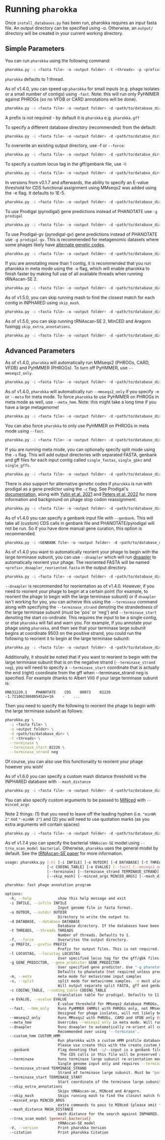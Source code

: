 # Running `pharokka`

Once `install_databases.py` has been run, pharokka requires an input fasta file. An output directory can be specified using -o. Otherwise, an `output/` directory will be created in your current working directory.

## Simple Parameters

You can run `pharokka` using the following command:

```bash
pharokka.py -i <fasta file> -o <output folder> -t <threads> -p <prefix>
```

`pharokka` defaults to 1 thread.

As of v1.4.0, you can speed up `pharokka` for small inputs (e.g. phage isolates or a small number of contigs) using `-fast`. Note: this will run only PyHMMER against PHROGs (so no VFDB or CARD annotations will be done).

```bash
pharokka.py -i <fasta file> -o <output folder> -d <path/to/database_dir> -t <threads>  --fast
```

A prefix is not required - by default it is `pharokka` e.g. `pharokka.gff`

To specify a different database directory (recommended) from the default:

```bash
pharokka.py -i <fasta file> -o <output folder> -d <path/to/databse_dir> -t <threads> -p <prefix>
```

To overwrite an existing output directory, use -f or `--force`:

```bash
pharokka.py -i <fasta file> -o <output folder> -d <path/to/databse_dir> -t <threads> -p <prefix>  -f
```

To specify a custom locus tag in the gff/genbank file, use -l:

```bash
pharokka.py -i <fasta file> -o <output folder> -d <path/to/databse_dir> -t <threads> -p <prefix>  -f -l <locus_tag>
```

In versions from v0.1.7 and afterwards, the ability to specify an E-value threshold for CDS functional assignment using MMseqs2 was added using the -e flag. It defaults to 1E-5.

```bash
pharokka.py -i <fasta file> -o <output folder> -d <path/to/database_dir> -t <threads>  -e <E-value>
```

To use Prodigal (pyrodigal) gene predictions instead of PHANOTATE use `-g prodigal`

```bash
pharokka.py -i <fasta file> -o <output folder> -d <path/to/database_dir> -t <threads>  -g prodigal
```

To use Prodigal-gv (pyrodigal-gv) gene predictions instead of PHANOTATE use `-g prodigal-gv`. This is recommended for metagenomic datasets where some phages likely have [alternate genetic codes](https://github.com/apcamargo/prodigal-gv).

```bash
pharokka.py -i <fasta file> -o <output folder> -d <path/to/database_dir> -t <threads>  -g prodigal-gv
```

If you are annotating more than 1 contig, it is recommended that you run pharokka in meta mode using the `-m` flag, which will enable pharokka to finish faster by making full use of all available threads when running tRNAscan-SE 2.

```bash
pharokka.py -i <fasta file> -o <output folder> -d <path/to/database_dir> -t <threads>  -m  -g prodigal-gv
```

As of v1.5.0, you can skip running mash to find the closest match for each contig in INPHARED using `skip_mash`.

```bash
pharokka.py -i <fasta file> -o <output folder> -d <path/to/database_dir> -t <threads>  --skip_mash
```

As of v1.5.0, you can skip running tRNAscan-SE 2, MinCED and Aragorn fusingg `skip_extra_annotations`.

```bash
pharokka.py -i <fasta file> -o <output folder> -d <path/to/database_dir> -t <threads>  --skip_extra_annotations
```



## Advanced Parameters

As of v1.4.0,  `pharokka` will automatically run MMseqs2 (PHROGs, CARD, VFDB) and PyHMMER (PHROGs). To turn off PyHMMER, use `--mmseqs2_only`.

```bash
pharokka.py -i <fasta file> -o <output folder> -d <path/to/database_dir> -t <threads>  --mmseqs2_only
```

As of v1.4.0,  `pharokka` will automatically run `--mmseqs2_only` if you specify `-m` or `--meta` for meta mode. To force `pharokka` to use PyHMMER on PHROGs in meta mode as well, use `--meta_hmm`. Note: this might take a long time if you have a large metagenome!

```bash
pharokka.py -i <fasta file> -o <output folder> -d <path/to/database_dir> -t <threads>  -m --meta_hmm
```

You can also force `pharokka` to only use PyHMMER on PHROGs in meta mode using `--fast`.

```bash
pharokka.py -i <fasta file> -o <output folder> -d <path/to/database_dir> -t <threads>  -m --fast
```

If you are running meta mode, you can optionally specify split mode using the `-s` flag. This will add output directories with separated FASTA, genbank and gff files for each input contig called `single_fastas`, `single_gbks` and `single_gffs`.

```bash
pharokka.py -i <fasta file> -o <output folder> -d <path/to/database_dir> -t <threads>  -m -s
```

There is also support for alternative genetic codes if `pharokka` is run with prodigal as a gene predictor using the `-c` flag. See Prodigal's [documentation](https://github.com/hyattpd/prodigal/wiki/Advice-by-Input-Type#alternate-genetic-codes), along with [Yutin et al. 2021](https://doi.org/10.1038/s41467-022-32979-6) and [Peters et al. 2022](https://doi.org/10.1038/s41467-022-32979-6) for more information and background on phage stop codon reassignment.

```bash
pharokka.py -i <fasta file> -o <output folder> -d <path/to/database_dir> -t <threads>  -g prodigal -c 4
```

As of v1.4.0 you can specify a genbank input file with `--genbank`. This will take all (custom) CDS calls in genbank file and PHANOTATE/pyrodigal will not be run. So if you have done manual gene curation, this option is recommended.

```bash
pharokka.py -i <GENBANK file> -o <output folder> -d <path/to/database_dir> -t <threads>  --genbank
```

As of v1.4.0 you want to automatically reorient your phage to begin with the large terminase subunit, you can use `--dnaapler` which will run [dnaapler](https://github.com/gbouras13/dnaapler) to automatically reorient your phage. The reoriented FASTA will be named `<prefix>_dnaapler_reoriented.fasta` in the output directory.

```bash
pharokka.py -i <fasta file> -o <output folder> -d <path/to/database_dir> -t <threads>  --dnaapler
```

`--dnaapler` is recommended for reorientation as of v1.4.0. However, if you need to reorient your phage to begin at a certain point (for example, to reorient the phage to begin with the large terminase subunit) or if `dnaapler` isn't working for you, you can acheive this using the `--terminase` command along with specifying the  `--terminase_strand` denoting the strandedness of the large terminase subunit (must be 'pos' or 'neg') and `--terminase_start` denoting the start co-ordinate. This requires the input to be a single contig, or else `pharokka` will fail and warn you. For example, if you annotate your phage using `pharokka`, and then see that your terminase large subunit begins at coordinate 9503 on the positive strand, you could run the following to reorient it to begin at the large terminase subunit:

```bash
pharokka.py -i <fasta file> -o <output folder> -d <path/to/database_dir> -t <threads>  --terminase --terminase_start 9503 --terminase_strand pos 
```

Additionally, it should be noted that if you want to reorient to begin with the large terminase subunit that is on the negative strand (`--terminase_strand neg`), you will  need to specify a `--terminase_start` coordinate that is actually the end (right) coordinate from the gff when --terminase_strand neg is specified. For example (thanks to Albert Vill) if your large terminase subunit is:

`ON631220.1    PHANOTATE    CDS    80073    82226    -1.721062366005452e+16    -    ...`

Then you need to specify the following to reorient the phage to begin with the large terminase subunit as follows:

```bash
pharokka.py \
  -i <fasta file> \
  -o <output folder> \
  -d <path/to/database_dir> \
  -t <threads> \
  --terminase \
  --terminase_start 82226 \
  --terminase_strand neg
```

Of course, you can also use this functionality to reorient your phage however you wish!

As of v1.6.0 you can specify a custom mash distance threshold vs the INPHARED database with `--mash_distance` 

```bash
pharokka.py -i <fasta file> -o <output folder> -d <path/to/database_dir> -t <threads>  --mash_distance 0.05
```

You can also specify custom arguments to be passed to [MINced](https://doi.org/10.1186/1471-2105-8-209) with `--minced_args`

Note 2 things: (1) that you need to leave off the leading hyphen (i.e. `"minNR 2"` not `"-minNR 2"`) and (2) you will need to use quotation marks (as you extra arguments will contain spaces)

```bash
pharokka.py -i <fasta file> -o <output folder> -d <path/to/database_dir> -t <threads>  --minced_args "minNR 2 -minRL 21"
```

As of v1.7.4 you can specify the bacterial `tRNAscan-SE` model using `--trna_scan_model bacterial`. Otherwise, `pharokka` uses the general model by default. See the [tRNAscan-SE paper](https://doi.org/10.1093/nar/gkab688) for more information.


```bash
usage: pharokka.py [-h] [-i INFILE] [-o OUTDIR] [-d DATABASE] [-t THREADS] [-f] [-p PREFIX] [-l LOCUSTAG] [-g GENE_PREDICTOR] [-m] [-s]
                   [-c CODING_TABLE] [-e EVALUE] [--fast] [--mmseqs2_only] [--meta_hmm] [--dnaapler] [--custom_hmm CUSTOM_HMM] [--genbank]
                   [--terminase] [--terminase_strand TERMINASE_STRAND] [--terminase_start TERMINASE_START] [--skip_extra_annotations]
                   [--skip_mash] [--minced_args MINCED_ARGS] [--mash_distance MASH_DISTANCE] [-V] [--citation]

pharokka: fast phage annotation program

options:
  -h, --help            show this help message and exit
  -i INFILE, --infile INFILE
                        Input genome file in fasta format.
  -o OUTDIR, --outdir OUTDIR
                        Directory to write the output to.
  -d DATABASE, --database DATABASE
                        Database directory. If the databases have been installed in the default directory, this is not required. Otherwise specify the path.
  -t THREADS, --threads THREADS
                        Number of threads. Defaults to 1.
  -f, --force           Overwrites the output directory.
  -p PREFIX, --prefix PREFIX
                        Prefix for output files. This is not required.
  -l LOCUSTAG, --locustag LOCUSTAG
                        User specified locus tag for the gff/gbk files. This is not required. A random locus tag will be generated instead.
  -g GENE_PREDICTOR, --gene_predictor GENE_PREDICTOR
                        User specified gene predictor. Use "-g phanotate" or "-g prodigal" or "-g prodigal-gv" or "-g genbank". 
                        Defaults to phanotate (not required unless prodigal is desired).
  -m, --meta            meta mode for metavirome input samples
  -s, --split           split mode for metavirome samples. -m must also be specified. 
                        Will output separate split FASTA, gff and genbank files for each input contig.
  -c CODING_TABLE, --coding_table CODING_TABLE
                        translation table for prodigal. Defaults to 11.
  -e EVALUE, --evalue EVALUE
                        E-value threshold for MMseqs2 database PHROGs, VFDB and CARD and PyHMMER PHROGs database search. Defaults to 1E-05.
  --fast, --hmm_only    Runs PyHMMER (HMMs) with PHROGs only, not MMseqs2 with PHROGs, CARD or VFDB. 
                        Designed for phage isolates, will not likely be faster for large metagenomes.
  --mmseqs2_only        Runs MMseqs2 with PHROGs, CARD and VFDB only (same as Pharokka v1.3.2 and prior). Default in meta mode.
  --meta_hmm            Overrides --mmseqs2_only in meta mode. Will run both MMseqs2 and PyHMMER.
  --dnaapler            Runs dnaapler to automatically re-orient all contigs to begin with terminase large subunit if found. 
                        Recommended over using '--terminase'.
  --custom_hmm CUSTOM_HMM
                        Run pharokka with a custom HMM profile database suffixed .h3m. 
                        Please use create this with the create_custom_hmm.py script.
  --genbank             Flag denoting that -i/--input is a genbank file instead of the usual FASTA file. 
                         The CDS calls in this file will be preserved and re-annotated.
  --terminase           Runs terminase large subunit re-orientation mode. 
                        Single genome input only and requires --terminase_strand and --terminase_start to be specified.
  --terminase_strand TERMINASE_STRAND
                        Strand of terminase large subunit. Must be "pos" or "neg".
  --terminase_start TERMINASE_START
                        Start coordinate of the terminase large subunit.
  --skip_extra_annotations
                        Skips tRNAscan-se, MINced and Aragorn.
  --skip_mash           Skips running mash to find the closest match for each contig in INPHARED.
  --minced_args MINCED_ARGS
                        extra commands to pass to MINced (please omit the leading hyphen for the first argument). You will need to use quotation marks e.g. --minced_args "minNR 2 -minRL 21"
  --mash_distance MASH_DISTANCE
                        mash distance for the search against INPHARED. Defaults to 0.2.
  --trna_scan_model {general,bacterial}
                        tRNAscan-SE model
  -V, --version         Print pharokka Version
  --citation            Print pharokka Citation
  ```